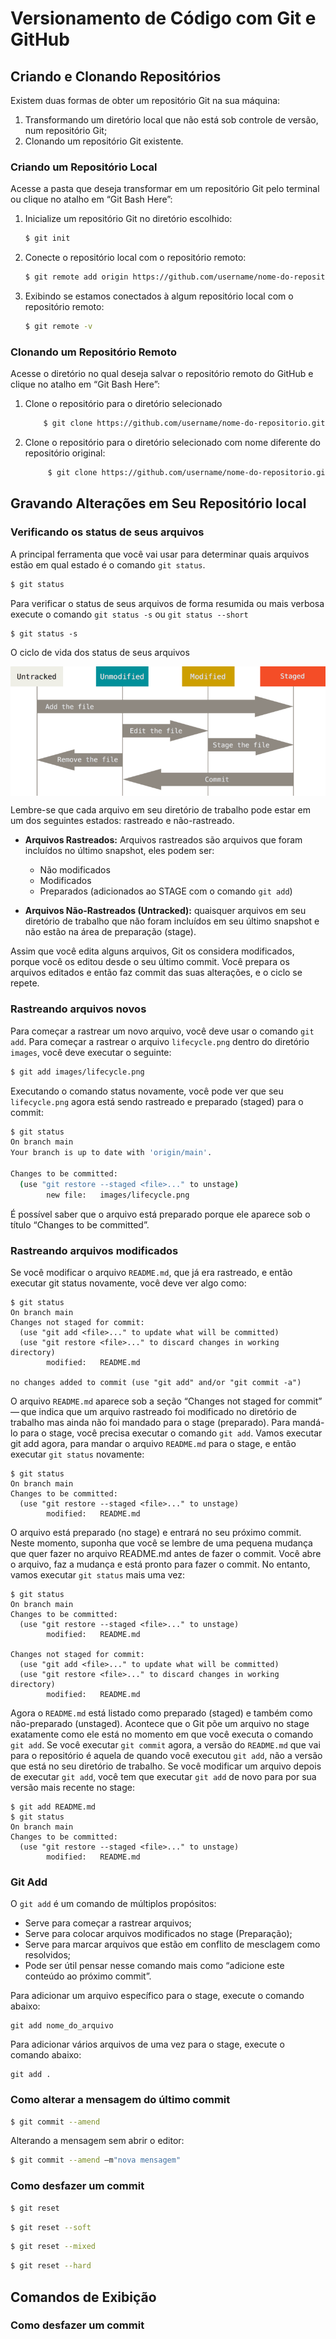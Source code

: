 <h1>
    <span> Versionamento de Código com Git e GitHub</span>
</h1>

## Criando e Clonando Repositórios
Existem duas formas de obter um repositório Git na sua máquina:
1. Transformando um diretório local que não está sob controle de versão, num repositório Git;
2. Clonando um repositório Git existente.

### Criando um Repositório Local
Acesse a pasta que deseja transformar em um repositório Git pelo terminal ou clique no atalho em “Git Bash Here”:
1. Inicialize um repositório Git no diretório escolhido:
    ```bash
    $ git init
    ```
2. Conecte o repositório local com o repositório remoto:
    ```bash
    $ git remote add origin https://github.com/username/nome-do-repositorio.git
    ```
3. Exibindo se estamos conectados à algum repositório local com o repositório remoto:
    ```bash
    $ git remote -v
    ```
### Clonando um Repositório Remoto
Acesse o diretório no qual deseja salvar o repositório remoto do GitHub e clique no atalho em “Git Bash Here”:
1. Clone o repositório para o diretório selecionado
    ```bash
        $ git clone https://github.com/username/nome-do-repositorio.git
    ```
2. Clone o repositório para o diretório selecionado com nome diferente do repositório original:
   ```bash
        $ git clone https://github.com/username/nome-do-repositorio.git nome-do-repositório-local
    ```
##

## Gravando Alterações em Seu Repositório local
### Verificando os status de seus arquivos
A principal ferramenta que você vai usar para determinar quais arquivos estão em qual estado é o comando `git status`.
```bash
$ git status
```
Para verificar o status de seus arquivos de forma resumida ou mais verbosa execute o comando `git status -s` ou `git status --short`
```
$ git status -s
```

O ciclo de vida dos status de seus arquivos

<img align="center" src="images/lifecycle.png"></a>

Lembre-se que cada arquivo em seu diretório de trabalho pode estar em um dos seguintes estados: rastreado e não-rastreado.
- **Arquivos Rastreados:** Arquivos rastreados são arquivos que foram incluídos no último snapshot, eles podem ser:
  - Não modificados
  - Modificados
  - Preparados (adicionados ao STAGE com o comando `git add`)
 
- **Arquivos Não-Rastreados (Untracked):** quaisquer arquivos em seu diretório de trabalho que não foram incluídos em seu último snapshot e não estão na área de preparação (stage).

Assim que você edita alguns arquivos, Git os considera modificados, porque você os editou desde o seu último commit. Você prepara os arquivos editados e então faz commit das suas alterações, e o ciclo se repete. 

### Rastreando arquivos novos
Para começar a rastrear um novo arquivo, você deve usar o comando `git add`. Para começar a rastrear o arquivo `lifecycle.png` dentro do diretório `images`, você deve executar o seguinte:
```bash
$ git add images/lifecycle.png
```

Executando o comando status novamente, você pode ver que seu `lifecycle.png` agora está sendo rastreado e preparado (staged) para o commit:
```bash
$ git status
On branch main
Your branch is up to date with 'origin/main'.

Changes to be committed:
  (use "git restore --staged <file>..." to unstage)
        new file:   images/lifecycle.png
```

É possível saber que o arquivo está preparado porque ele aparece sob o título “Changes to be committed”.

### Rastreando arquivos modificados
Se você modificar o arquivo `README.md`, que já era rastreado, e então executar git status novamente, você deve ver algo como:
```
$ git status
On branch main
Changes not staged for commit:
  (use "git add <file>..." to update what will be committed)
  (use "git restore <file>..." to discard changes in working directory)
        modified:   README.md

no changes added to commit (use "git add" and/or "git commit -a")
```

O arquivo `README.md` aparece sob a seção “Changes not staged for commit” — que indica que um arquivo rastreado foi modificado no diretório de trabalho mas ainda não foi mandado para o stage (preparado). Para mandá-lo para o stage, você precisa executar o comando `git add`. Vamos executar git add agora, para mandar o arquivo `README.md` para o stage, e então executar `git status` novamente:

```
$ git status
On branch main
Changes to be committed:
  (use "git restore --staged <file>..." to unstage)
        modified:   README.md

```

O arquivo está preparado (no stage) e entrará no seu próximo commit. Neste momento, suponha que você se lembre de uma pequena mudança que quer fazer no arquivo README.md antes de fazer o commit. Você abre o arquivo, faz a mudança e está pronto para fazer o commit. No entanto, vamos executar `git status` mais uma vez:

```
$ git status
On branch main
Changes to be committed:
  (use "git restore --staged <file>..." to unstage)
        modified:   README.md

Changes not staged for commit:
  (use "git add <file>..." to update what will be committed)
  (use "git restore <file>..." to discard changes in working directory)
        modified:   README.md
```

Agora o `README.md` está listado como preparado (staged) e também como não-preparado (unstaged). Acontece que o Git põe um arquivo no stage exatamente como ele está no momento em que você executa o comando `git add`. Se você executar `git commit` agora, a versão do `README.md` que vai para o repositório é aquela de quando você executou `git add`, não a versão que está no seu diretório de trabalho. Se você modificar um arquivo depois de executar `git add`, você tem que executar `git add` de novo para por sua versão mais recente no stage:

```
$ git add README.md
$ git status
On branch main
Changes to be committed:
  (use "git restore --staged <file>..." to unstage)
        modified:   README.md
```
### Git Add
O `git add` é um comando de múltiplos propósitos:
- Serve para começar a rastrear arquivos;
- Serve para colocar arquivos modificados no stage (Preparação);
- Serve para marcar arquivos que estão em conflito de mesclagem como resolvidos;
- Pode ser útil pensar nesse comando mais como “adicione este conteúdo ao próximo commit”.

Para adicionar um arquivo específico para o stage, execute o comando abaixo:
```
git add nome_do_arquivo
```

Para adicionar vários arquivos de uma vez para o stage, execute o comando abaixo:
```
git add .
```

### Como alterar a mensagem do último commit
```bash
$ git commit --amend
```

Alterando a mensagem sem abrir o editor:  
```bash
$ git commit --amend –m"nova mensagem"
```

### Como desfazer um commit
```bash
$ git reset
```
```bash
$ git reset --soft
```
```bash
$ git reset --mixed
```
```bash
$ git reset --hard
```
##

## Comandos de Exibição
### Como desfazer um commit
